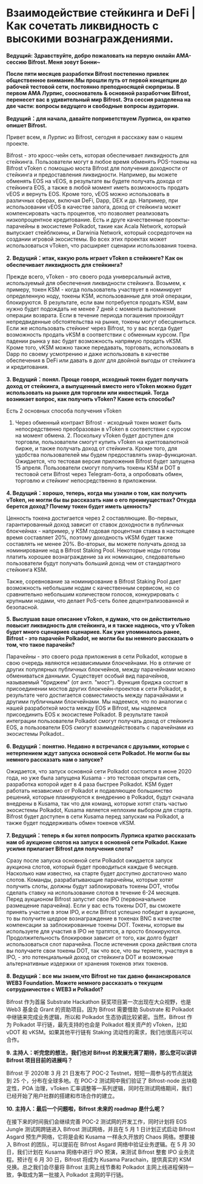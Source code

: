 # Взаимодействие стейкинга и DeFi | Как сочетать ликвидность с высокими вознаграждениями.

**Ведущий: Здравствуйте, добро пожаловать на первую онлайн AMA-сессию Bifrost. Меня зовут Бонни~**

**После пяти месяцев разработки Bifrost постепенно привлек общественное внимание.Мы прошли путь от первой концепции до рабочей тестовой сети, постоянно преподносящей сюрпризы. В первом AMA Лурпис, сооснователь & основной разработчик Bifrost, перенесет вас в удивительный мир Bifrost. Эта сессия разделена на две части: вопросы ведущего и свободные вопросы аудитории.**

**Ведущий：для начала, давайте поприветствуем Лурписа, он кратко опишет Bifrost.**

Привет всем, я Лурпис из Bifrost, сегодня я расскажу вам о нашем проекте.

Bifrost - это кросс-чейн сеть, которая обеспечивает ликвидность для стейкинга. Пользователи могут в любое время обменять POS-токены на Bifrost vToken с помощью моста Bifrost для получения доходности от стейкинга и предоставления ликвидности. Например, вы можете обменять EOS на vEOS, в результате вы будете получать дохода от стейкинга EOS, а также в любой момент иметь возможность продать vEOS и вернуть EOS. Кроме того, vEOS можно использовать в различных сферах, включая DeFi, Dapp, DEX и др. Например, при использовании vEOS в качестве залога, доход от стейкинга может компенсировать часть процентов, что позволяет реализовать низкопроцентное кредитование. Есть и друге качественные проекты-парачейны в экосистеме Polkadot, такие как Acala Network, который выпускает стейблкоины, и Darwinia Network, который сосредоточен на создании игровой экосистемы. Во всех этих проектах может использоваться vToken, что расширяет сценарии использования токена.

**2. Ведущий：итак, какую роль играет vToken в стейкинге? Как он обеспечивает ликвидность для стейкинга?**

Прежде всего, vToken - это своего рода универсальный актив, используемый для обеспечения ликвидности стейкинга. Возьмем, к примеру, токен KSM - когда пользователь участвует в номинирует определенную ноду, токены KSM, использованные для этой операции, блокируются. В результате, если вам потребуется продать KSM, вам нужно будет подождать не менее 7 дней с момента выполнения операции возврата. Если в течение периода погашения произойдут непредвиденные обстоятельства на рынке, токены могут обесцениться. Если же использовать стейкинг через Bifrost, то у вас всегда будет возможность продать vKSM в соответствии с обменным курсом. При падении рынка у вас будет возможность напрямую продать vKSM. Кроме того, vKSM можно также передавать, торговать, использовать в Dapp по своему усмотрению и даже использовать в качестве обеспечения в DeFi или давать в долг для двойной выгоды от стейкинга и кредитования.

**3. Ведущий：понял. Проще говоря, исходный токен будет получать доход от стейкинга, а выпущенный вместо него vToken можно будет использовать на рынке для торговли или инвестиций. Тогда возникает вопрос, как получить vToken? Какие есть способы?**

Есть 2 основных способа получения vToken

1. Через обменный контракт Bifrost - исходный токен может быть непосредственно преобразован в vToken в соответствии с курсом на момент обмена. 2. Поскольку vToken будет доступен для торговли, пользователи смогут купить vToken на криптовалютной бирже, и также получать доход от стейкинга. Кроме того, для удобства пользователей мы будем предоставлять swap-функционал. Ожидается, что тестовая версия приложения Bifrost будет запущена 15 апреля. Пользователи смогут получить токены KSM и DOT в тестовой сети Bifrost через Telegram-бота, а опробовать обмен, торговлю и стейкинг непосредственно в приложении.

**4. Ведущий：хорошо, теперь, когда мы узнали о том, как получить vToken, не могли бы вы рассказать нам о его преимуществах? Откуда берется доход? Почему токен будет иметь ценность?**

Ценность токена достигается через 2 составляющие. Во-первых, гарантированный доход зависит от ставок доходности в публичных блокчейнах - например, у KSM годовая процентная ставка в настоящее время составляет 20%, поэтому доходность vKSM будет также составлять не менее 20%. Во-вторых, вы можете получать доход за номинирование нод в Bifrost Staking Pool. Некоторые ноды готовы платить хорошее вознаграждение за их номинацию, следовательно пользователи будут получать больший доход чем от стандартного стейкинга KSM.

Также, соревнование за номинирование в Bifrost Staking Pool дает возможность небольшим нодам с качественным сервисом, но со сравнительно небольшим количеством голосов, конкурировать с крупными нодами, что делает PoS-сеть более децентрализованной и безопасной.

**5. Выслушав ваше описание vToken, я думаю, что он действительно повысит ликвидность для стейкинга, и я также надеюсь, что у vToken будет много сценариев сценариев. Как уже упоминалось ранее, Bifrost - это парачейн Polkadot, не могли бы вы немного рассказать о том, что такое парачейн?**

Парачейны - это своего рода приложения в сети Polkadot, которые в свою очередь являются независимыми блокчейнами. Но в отличие от других популярных публичных блокчейнов, между парачейнами можно обмениваться данными. Существует особый вид парачейнов, называемый "бриджем" (от англ. "мост"). Функция бриджа состоит в присоединении мостов других блокчейн-проектов к сети Polkadot, в результате чего достигается совместимость между парачайнами и другими публичными блокчейнами. Мы надеемся, что по аналогии с нашей разработкой моста между EOS и Bifrost, мы надеемся присоединить EOS к экосистеме Polkadot. В результате такой интеграции пользователи Polkadot смогут получать доход от стейкинга EOS, а пользователи EOS смогут взаимодействовать с парачейнами из экосистемы Polkadot..

**6. Ведущий：понятно. Недавно я встречался с друзьями, которые с нетерпением ждут запуска основной сети Polkadot. Не могли бы вы немного рассказать нам о запуске?**

Ожидается, что запуск основной сети Polkadot состоится в июне 2020 года, но уже была запущена Kusama - это тестовая открытая сеть, разработка которой идет в 4 раза быстрее Polkadot. KSM будет работать независимо от Polkadot и подавляющее большинство решений, которые планируются к внедрению в Polkadot, будут сначала внедрены в Kusama, так что для команд, которые хотят стать частью экосистемы Polkadot, Kusama является неплохим выбором для старта. Bifrost будет доступен в сети Kusama перед запускам на Polkadot, а также будет поддерживать обмен токенов vKSM.

**7. Ведущий：теперь я бы хотел попросить Лурписа кратко рассказать нам об аукционе слотов на запуск в основной сети Polkadot. Какие усилия прилагает Bifrost для получения слота?**

Сразу после запуска основной сети Polkadot ожидается запуск аукциона слотов, который будет проводиться каждые 6 месяцев. Насколько нам известно, на старте будет доступно достаточно мало слотов. Команды, разрабатывающие парачейны, которые хотят получить слоты, должны будут заблокировать токены DOT, чтобы сделать ставку на использование слотов в течение 6-24 месяцев. Перед аукционом Bifrost запустит свое IPO (первоначальное размещение парачейна). Если у вас есть токены DOT, вы сможете принять участие в этом IPO, и если Bifrost успешно победит в аукционе, то вы получите щедрое вознаграждение в токенах BNC в качестве компенсации за заблокированные токены DOT. Токены, которые вы используете для участия в IPO не тратятся, а просто блокируются. Продолжительность блокировки зависит от того, как долго будет использоваться слот парачейна. После истечения срока действия слота вы получаете свои токены DOT, так что все, что вы теряете, участвуя в IPO, - это потенциальный доход от стейкинга DOT и возможные альтернативные издержки от хранения токенов этих токенов.

**8. Ведущий：все мы знаем,что Bifrost не так давно финансировался WEB3 Foundation. Можете немного рассказать о текущем сотрудничестве с WEB3 и Polkadot?**

Bifrost 作为首届 Substrate Hackathon 获奖项目第一次出现在大众视野，也是 Web3 基金会 Grant 的资助项目。因为 Bifrost 需要借助 Substrate 和 Polkadot 中继链来完成业务逻辑，所以和 Polkadot 生态协调比较紧密。当然，Bifrost 作为 Polkadot 平行链，最先支持的也会是 Polkadot 相关资产的 vToken，比如 vDOT 和 vKSM。如果其他平行链有 Staking 流动性的需求，我们也很高兴可以合作。

**9. 主持人：听完您的想法，我们也对 Bifrost 的发展充满了期待，那么您可以讲讲 Bifrost 项目目前的进展吗？**

Bifrost 于 2020年 3 月 21 日发布了 POC-2 Testnet，短短一周参与的节点就达到 25 个，分布在全球多地。在 POC-2 测试网中我们验证了 Bifrost-node 出块稳定性，POA 治理，vToken 汇率调整等一系列逻辑，同时在测试网络期间，我们已经开始了用户社群的搭建和市场合作的建立。

**10. 主持人：最后一个问题啦，Bifrost 未来的 roadmap 是什么呢？**

在接下来的时间我们会继续完善 POC-2 测试网的开发工作，同时计划将 EOS Jungle 测试网跨链进入 Bifrost 测试网络，并且在 5 月 1 日计划正式启动 Bifrost Asgard 预生产网络，它将是会和 Kusama 一样永久开放的 Chaos 网络。想要接入 Bifrost 的团队，可以提前在 Bifrost Asgard 网络中验证业务逻辑。在 5 月 30 日，我们计划在 Kusama 网络中进行 IPO 预演，来测试 Bifrost 整套 IPO 业务流程。预计在 6 月 30 日，Bifrost 将成为 Kusama Parachain，提供真实的 KSM 兑换。总之我们会尽量将 Bifrost 主网上线节奏和 Polkadot 主网上线进程保持一致，争取成为第一批接入 Polkadot 主网的平行链。